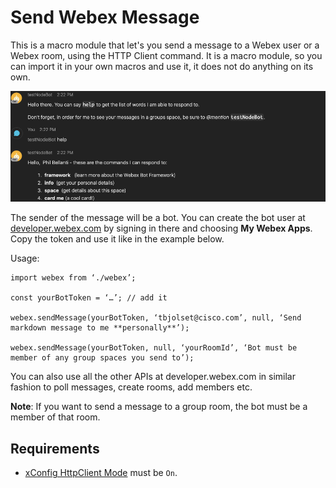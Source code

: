 # Send Webex Message

This is a macro module that let's you send a message to a Webex user or a Webex room, using the HTTP Client command.
It is a macro module, so you can import it in your own macros and use it, it does not do anything on its own.

![Bot message](./bot-message.png)

The sender of the message will be a bot. You can create the bot user at [developer.webex.com](https://developer.webex.com) by signing in there and choosing **My Webex Apps**. Copy the token and use it like in the example below.

Usage:

```
import webex from ‘./webex’;

const yourBotToken = ‘…’; // add it

webex.sendMessage(yourBotToken, ‘tbjolset@cisco.com’, null, ‘Send markdown message to me **personally**’);

webex.sendMessage(yourBotToken, null, ‘yourRoomId’, ‘Bot must be member of any group spaces you send to’);
```

You can also use all the other APIs at developer.webex.com in similar fashion to poll messages, create rooms, add members etc.

**Note**: If you want to send a message to a group room, the bot must be a member of that room.

## Requirements

* [xConfig HttpClient Mode](https://roomos.cisco.com/xapi/Configuration.HttpClient.Mode/) must be `On`.
